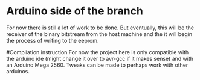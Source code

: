 # Arduino side of the branch
For now there is still a lot of work to be done. But eventually, this will be the receiver of the binary bitstream from the host machine and the it will begin the process of writing to the eeprom.

#Compilation instruction
For now the project here is only compatible with the arduino ide (might change it over to avr-gcc if it makes sense) and with an Arduino Mega 2560. Tweaks can be made to perhaps work with other arduinos.
